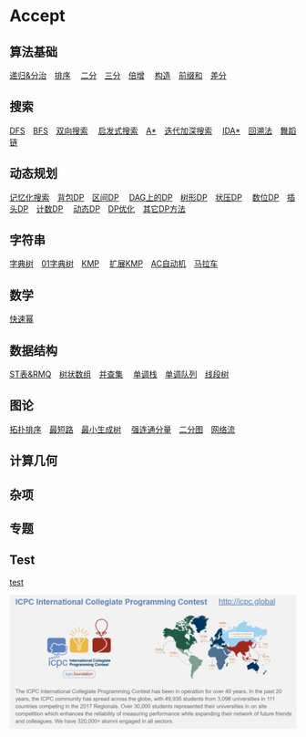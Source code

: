 # Accept

## 算法基础

[递归&分治](conquer.md)&emsp;[排序](sort.md)&emsp;
[二分](binary.md)&emsp;[三分](three_points.md)&emsp;[倍增](binary_acc.md)&emsp;
[构造](construction.md)&emsp;[前缀和](prefix_sum.md)&emsp;[差分](difference.md)&emsp;

## 搜索

[DFS](dfs.md)&emsp;[BFS](bfs.md)&emsp;[双向搜索](bidirectional.md)&emsp;
[启发式搜索](heuristic.md)&emsp;[A\*](astar.md)&emsp;[迭代加深搜索](iterative.md)&emsp;
[IDA\*](idastar.md)&emsp;[回溯法](backtracking.md)&emsp;[舞蹈链](dancing_links.md)&emsp;

## 动态规划

[记忆化搜索](memo.md)&emsp;[背包DP](knapsack.md)&emsp;[区间DP]()&emsp;
[DAG上的DP]()&emsp;[树形DP]()&emsp;[状压DP]()&emsp;
[数位DP](number.md)&emsp;[插头DP]()&emsp;[计数DP]()&emsp;
[动态DP]()&emsp;[DP优化]()&emsp;[其它DP方法]()&emsp;

## 字符串

[字典树](Trie.md)&emsp;[01字典树](01Trie.md)&emsp;[KMP](kmp.md)&emsp;
[扩展KMP](exkmp.md)&emsp;[AC自动机](ac_automaton.md)&emsp;[马拉车](manacher.md)&emsp;

## 数学

[快速幂](quick_pow.md)&emsp;

## 数据结构

[ST表&RMQ](st.md)&emsp;[树状数组]()&emsp;[并查集]()&emsp;
[单调栈]()&emsp;[单调队列]()&emsp;[线段树]()&emsp;

## 图论

[拓扑排序]()&emsp;[最短路]()&emsp;[最小生成树]()&emsp;
[强连通分量]()&emsp;[二分图]()&emsp;[网络流]()&emsp;

## 计算几何

## 杂项

## 专题

## Test

[test](test.md)&emsp;


![icpc](icpc.png)
